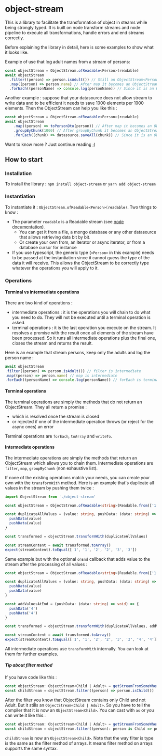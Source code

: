 # object-stream
This is a library to facilitate the transformation of object in steams while being strongly typed.
It is built on node transform streams and node pipeline to execute all transformations, handle errors and end streams correctly.

Before explaining the library in detail, here is some examples to show what it looks like.

Example of use that log adult names from a stream of persons:
```typescript
const objectStream = ObjectStream.ofReadable<Person>(readable)
await objectStream
  .filter((person) => person.isAdult()) // Still an ObjectStream<Person>
  .map((person) => person.name) // After map it becomes an ObjectStream<string>
  .forEach((personName) => console.log(personName)) // Since it is an ObjectStream<string>, personName is a string
```

Another example : suppose that your datasource does not allow stream to write data and to be efficient it needs to save 1000 elements per 1000 elements. Then the ObjectStream can help you like this :
```typescript
const objectStream = ObjectStream.ofReadable<Person>(readable)
await objectStream
    .map((person) => toPersonDto(person)) // After map it becomes an ObjectStream<PersonDto>
    .groupByChunk(1000) // After groupByChunk it becomes an ObjectStream<PersonDto[]>
    .forEach((chunk) => datasource.saveAll(chunk)) // Since it is an ObjectStream<PersonDto[]>, chunk is an array of PersonDto containing 1000 elements (except for the last call of course where it gives the remaining elemets) 
```

Want to know more ? Just continue reading ;) 

## How to start

### Installation

To install the library :
`npm install object-stream` or `yarn add object-stream`

### Instantiation
To instantiate it : `ObjectStream.ofReadable<Person>(readable)`. 
Two things to know :
- The parameter `readable` is a Readable stream (see [node documentation](https://nodejs.org/api/stream.html)).
  - You can get it from a file, a mongo database or any other datasource that allows retrieving data bit by bit.
  - Or create your own from, an iterator or async iterator, or from a database cursor for instance
- If you use typescript, the generic type (`<Person>` in this example) needs to be passed at the instantiation since it cannot guess the type of the data it will receive.
This allows the ObjectStream to be correctly type whatever the operations you will apply to it.

### Operations
#### Terminal vs intermediate operations
There are two kind of operations :
- intermediate operations : it is the operations you will chain to do what you need to do. They will not be executed until a terminal operation is asked.
- terminal operations : it is the last operation you execute on the stream. It resolves a promise with the result once all elements of the stream have been processed.
  So it runs all intermediate operations plus the final one, closes the stream and returns the result. 

Here is an example that stream persons, keep only the adults and log the person name :
```typescript
await objectStream
.filter((person) => person.isAdult()) // filter is intermediate
.map((person) => person.name) // map is intermediate
.forEach((personName) => console.log(personName)) // forEach is terminal
```

#### Terminal operations
The terminal operations are simply the methods that do not return an ObjectStream. 
They all return a promise :
- which is resolved once the stream is closed
- or rejected if one of the intermediate operation throws (or reject for the async ones) an error

Terminal operations are `forEach`, `toArray` and `writeTo`.


#### Intermediate operations
The intermediate operations are simply the methods that return an ObjectStream which allows you to chain them.
Intermediate operations are `filter`, `map`, `groupByChunk` (non exhaustive list).

If none of the existing operations match your needs, you can create your own with the `transformWith` method.
Here is an example that's duplicate all values in the stream by pushing them twice :

```typescript
import ObjectStream from './object-stream'

const objectStream = ObjectStream.ofReadable<string>(Readable.from(['1', '2', '3']))

const duplicateAllValues = (value: string, pushData: (data: string) => void) => {
  pushData(value)
  pushData(value)
}

const transformed = objectStream.transformWith(duplicateAllValues)

const streamContent = await transformed.toArray()
expect(streamContent).toEqual(['1', '1', '2', '2', '3', '3'])
```

Same example but with the optional `onEnd` callback that adds value to the stream after the processing of all values :
```typescript
const objectStream = ObjectStream.ofReadable<string>(Readable.from(['1', '2', '3']))

const duplicateAllValues = (value: string, pushData: (data: string) => void) => {
  pushData(value)
  pushData(value)
}

const addValuesAtEnd = (pushData: (data: string) => void) => {
  pushData('4')
  pushData('4')
}

const transformed = objectStream.transformWith(duplicateAllValues, addValuesAtEnd)

const streamContent = await transformed.toArray()
expect(streamContent).toEqual(['1', '1', '2', '2', '3', '3', '4', '4'])
```

All intermediate operations use `transformWith` internally. You can look at them for further examples.

##### Tip about filter method
If you have code like this :

```typescript
const objectStream: ObjectStream<Child | Adult> = getStreamFromSomeWhere()
const childStream = objectStream.filter((person) => person.isChild())
```
After the filter you know that ObjectStream contains only Child and not Adult. But it stills an `ObjectStream<Child | Adult>`. So you have to tell the compiler that it is now an `ObjectStream<Child>`.
You can cast with `as` or you can write it like this :

```typescript
const objectStream: ObjectStream<Child | Adult> = getStreamFromSomeWhere()
const childStream = objectStream.filter((person): person is Child => person.isChild())
```

`childStream` is now an `ObjectStream<Child>`. Note that the way filter is type is the same as the filter method of arrays. It means filter method on arrays supports the same syntax.
